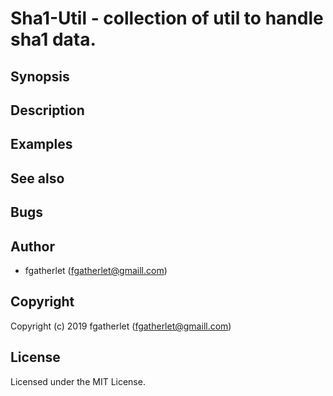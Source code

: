 # Sha1-Util - collection of util to handle sha1 data.

## Synopsis

## Description

## Examples

## See also

## Bugs


## Author

* fgatherlet (fgatherlet@gmaill.com)

## Copyright

Copyright (c) 2019 fgatherlet (fgatherlet@gmaill.com)



## License

Licensed under the MIT License.

